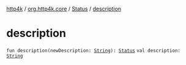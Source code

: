 [http4k](../../index.md) / [org.http4k.core](../index.md) / [Status](index.md) / [description](./description.md)

# description

`fun description(newDescription: `[`String`](https://kotlinlang.org/api/latest/jvm/stdlib/kotlin/-string/index.html)`): `[`Status`](index.md)
`val description: `[`String`](https://kotlinlang.org/api/latest/jvm/stdlib/kotlin/-string/index.html)